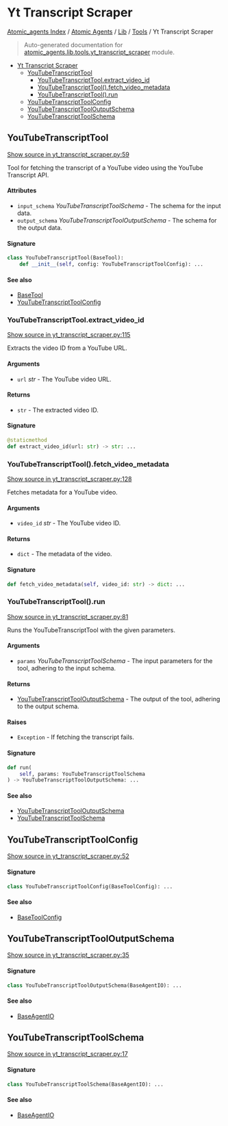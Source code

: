 # Yt Transcript Scraper

[Atomic_agents Index](../../../README.md#atomic_agents-index) / [Atomic Agents](../../index.md#atomic-agents) / [Lib](../index.md#lib) / [Tools](./index.md#tools) / Yt Transcript Scraper

> Auto-generated documentation for [atomic_agents.lib.tools.yt_transcript_scraper](../../../../../atomic_agents/lib/tools/yt_transcript_scraper.py) module.

- [Yt Transcript Scraper](#yt-transcript-scraper)
  - [YouTubeTranscriptTool](#youtubetranscripttool)
    - [YouTubeTranscriptTool.extract_video_id](#youtubetranscripttoolextract_video_id)
    - [YouTubeTranscriptTool().fetch_video_metadata](#youtubetranscripttool()fetch_video_metadata)
    - [YouTubeTranscriptTool().run](#youtubetranscripttool()run)
  - [YouTubeTranscriptToolConfig](#youtubetranscripttoolconfig)
  - [YouTubeTranscriptToolOutputSchema](#youtubetranscripttooloutputschema)
  - [YouTubeTranscriptToolSchema](#youtubetranscripttoolschema)

## YouTubeTranscriptTool

[Show source in yt_transcript_scraper.py:59](../../../../../atomic_agents/lib/tools/yt_transcript_scraper.py#L59)

Tool for fetching the transcript of a YouTube video using the YouTube Transcript API.

#### Attributes

- `input_schema` *YouTubeTranscriptToolSchema* - The schema for the input data.
- `output_schema` *YouTubeTranscriptToolOutputSchema* - The schema for the output data.

#### Signature

```python
class YouTubeTranscriptTool(BaseTool):
    def __init__(self, config: YouTubeTranscriptToolConfig): ...
```

#### See also

- [BaseTool](./base.md#basetool)
- [YouTubeTranscriptToolConfig](#youtubetranscripttoolconfig)

### YouTubeTranscriptTool.extract_video_id

[Show source in yt_transcript_scraper.py:115](../../../../../atomic_agents/lib/tools/yt_transcript_scraper.py#L115)

Extracts the video ID from a YouTube URL.

#### Arguments

- `url` *str* - The YouTube video URL.

#### Returns

- `str` - The extracted video ID.

#### Signature

```python
@staticmethod
def extract_video_id(url: str) -> str: ...
```

### YouTubeTranscriptTool().fetch_video_metadata

[Show source in yt_transcript_scraper.py:128](../../../../../atomic_agents/lib/tools/yt_transcript_scraper.py#L128)

Fetches metadata for a YouTube video.

#### Arguments

- `video_id` *str* - The YouTube video ID.

#### Returns

- `dict` - The metadata of the video.

#### Signature

```python
def fetch_video_metadata(self, video_id: str) -> dict: ...
```

### YouTubeTranscriptTool().run

[Show source in yt_transcript_scraper.py:81](../../../../../atomic_agents/lib/tools/yt_transcript_scraper.py#L81)

Runs the YouTubeTranscriptTool with the given parameters.

#### Arguments

- `params` *YouTubeTranscriptToolSchema* - The input parameters for the tool, adhering to the input schema.

#### Returns

- [YouTubeTranscriptToolOutputSchema](#youtubetranscripttooloutputschema) - The output of the tool, adhering to the output schema.

#### Raises

- `Exception` - If fetching the transcript fails.

#### Signature

```python
def run(
    self, params: YouTubeTranscriptToolSchema
) -> YouTubeTranscriptToolOutputSchema: ...
```

#### See also

- [YouTubeTranscriptToolOutputSchema](#youtubetranscripttooloutputschema)
- [YouTubeTranscriptToolSchema](#youtubetranscripttoolschema)



## YouTubeTranscriptToolConfig

[Show source in yt_transcript_scraper.py:52](../../../../../atomic_agents/lib/tools/yt_transcript_scraper.py#L52)

#### Signature

```python
class YouTubeTranscriptToolConfig(BaseToolConfig): ...
```

#### See also

- [BaseToolConfig](./base.md#basetoolconfig)



## YouTubeTranscriptToolOutputSchema

[Show source in yt_transcript_scraper.py:35](../../../../../atomic_agents/lib/tools/yt_transcript_scraper.py#L35)

#### Signature

```python
class YouTubeTranscriptToolOutputSchema(BaseAgentIO): ...
```

#### See also

- [BaseAgentIO](../../agents/base_agent.md#baseagentio)



## YouTubeTranscriptToolSchema

[Show source in yt_transcript_scraper.py:17](../../../../../atomic_agents/lib/tools/yt_transcript_scraper.py#L17)

#### Signature

```python
class YouTubeTranscriptToolSchema(BaseAgentIO): ...
```

#### See also

- [BaseAgentIO](../../agents/base_agent.md#baseagentio)
